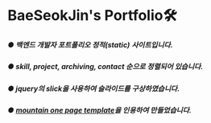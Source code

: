 # BaeSeokJin's Portfolio🛠
##### ● 백엔드 개발자 포트폴리오 정적(static) 사이트입니다.
##### ● skill, project, archiving, contact 순으로 정렬되어 있습니다.
##### ● jquery의 slick을 사용하여 슬라이드를 구상하였습니다.
##### ● [mountain one page template](https://www.webjangi.com/freesource?filter0=recent&filter1=r-category-002&filter2=&tag=&color=&domInter=I&filter=false#cbp=/freesource/freesourceView?artworkIndex=A0000000028004)을 인용하여 만들었습니다.
